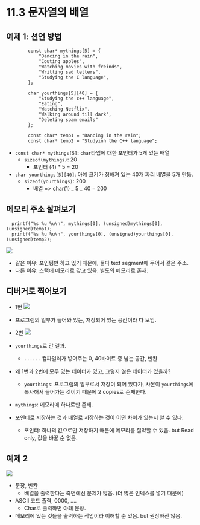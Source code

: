 # 11.3 문자열의 배열

## 예제 1: 선언 방법

            const char* mythings[5] = {
                "Dancing in the rain",
                "Couting apples",
                "Watching movies with freinds",
                "Writting sad letters",
                "Studying the C language",
            };

            char yourthings[5][40] = {
                "Studying the c++ language",
                "Eating",
                "Watching Netflix",
                "Walking around till dark",
                "Deleting spam emails"
            };

            const char* temp1 = "Dancing in the rain";
            const char* temp2 = "Studyinh the C++ language";

- `const char* mythings[5]`: `char`타입에 대한 포인터가 5개 있는 배열
  - `sizeof(mythings)`: 20
    - 포인터 (4) \* 5 = 20
- `char yourthings[5][40]`: 아예 크기가 정해져 있는 40개 짜리 배열을 5개 만듦.
  - `sizeof(yourthings)`: 200
    - 배열 => char(1) _ 5 _ 40 = 200

## 메모리 주소 살펴보기

      printf("%s %u %u\n", mythings[0], (unsigned)mythings[0], (unsigned)temp1);
      printf("%s %u %u\n", yourthings[0], (unsigned)yourthings[0], (unsigned)temp2);

<img src="https://github.com/uber9ma/following_C/blob/master/images/chapter11/string13.png?raw=true">

- 같은 이유: 포인팅만 하고 있기 때문에, 둘다 text segment에 두어서 같은 주소.
- 다른 이유: 스택에 메모리로 갖고 있음. 별도의 메모리로 존재.

## 디버거로 찍어보기

- 1번
  <img src="https://github.com/uber9ma/following_C/blob/master/images/chapter11/string14.png?raw=true">

* 프로그램의 일부가 들어와 있는, 저장되어 있는 공간이라 다 보임.

- 2번
  <img src="https://github.com/uber9ma/following_C/blob/master/images/chapter11/string15.png?raw=true">

* `yourthings`로 간 결과.

  - `......` 컴파일러가 넣어주는 0, 40바이트 중 남는 공간, 빈칸

* 왜 1번과 2번에 모두 있는 데이터가 있고, 그렇지 않은 데이터가 있을까?
  - `yourthings`: 프로그램의 일부로서 저장이 되어 있다가, 사본이 `yourthings`에 복사해서 들어가는 것이기 때문에 2 copies로 존재한다.
* `mythings`: 메모리에 하나로만 존재.

* 포인터로 저장하는 것과 배열로 저장하는 것이 어떤 차이가 있는지 알 수 있다.
  - 포인터: 하나의 값으로만 저장하기 때문에 메모리를 절약할 수 있음. but Read only, 값을 바꿀 순 없음.

## 예제 2

  <img src="https://github.com/uber9ma/following_C/blob/master/images/chapter11/string16.png?raw=true">

- 문장, 빈칸
  - 배열을 출력한다는 측면에선 문제가 많음. (더 많은 인덱스를 넣기 때문에)
- ASCII 코드 출력, 0000, ....
  - Char로 출력하면 아래 문장.
- 메모리에 있는 것들을 출력하는 작업이라 이해할 순 있음. but 권장하진 않음.
